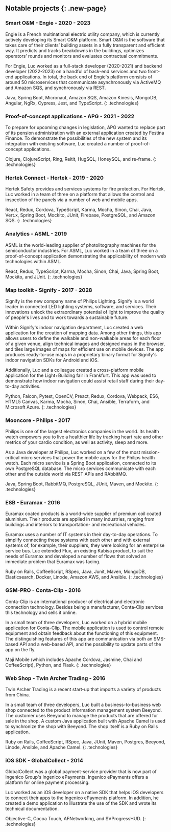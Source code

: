 ## Notable projects {: .new-page}

### Smart O&M - Engie - 2020 - 2023

Engie is a French multinational electric utility company, which is currently actively developing its Smart O&M platform.
Smart O&M is the software that takes care of their clients’ building assets in a fully transparent and efficient way.
It predicts and tracks breakdowns in the buildings, optimizes operators’ rounds and monitors and evaluates contractual commitments.

For Engie, Luc worked as a full-stack developer (2020-2021) and backend developer (2022-2023) on a handful of back-end services and two front-end applications.
In total, the back end of Engie's platform consists of around 50 microservices that communicate asynchronously via ActiveMQ and Amazon SQS, and synchronously via REST.

Java, Spring Boot, Micronaut, Amazon SQS, Amazon Kinesis, MongoDB, Angular, NgRx, Cypress, Jest, and TypeScript.
{: .technologies}

### Proof-of-concept applications - APG - 2021 - 2022

To prepare for upcoming changes in legislation, APG wanted to replace part of its pension administration with an external application created by Festina Finance.
To demonstrate the possibilities of the new system and its integration with existing software, Luc created a number of proof-of-concept applications.

Clojure, ClojureScript, Ring, Reitit, HugSQL, HoneySQL, and re-frame.
{: .technologies}

### Hertek Connect - Hertek - 2019 - 2020

Hertek Safety provides and services systems for fire protection.
For Hertek, Luc worked in a team of three on a platform that allows the control and inspection of fire panels via a number of web and mobile apps.

React, Redux, Cordova, TypeScript, Karma, Mocha, Sinon, Chai, Java, Vert.x, Spring Boot, Mockito, JUnit, Firebase, PostgreSQL, and Amazon SQS.
{: .technologies}

### Analytics - ASML - 2019

ASML is the world-leading supplier of photolitography machines for the semiconductor industries.
For ASML, Luc worked in a team of three on a proof-of-concept application demonstrating the applicability of modern web technologies within ASML.

React, Redux, TypeScript, Karma, Mocha, Sinon, Chai, Java, Spring Boot, Mockito, and JUnit.
{: .technologies}

### Map toolkit - Signify - 2017 - 2028

Signify is the new company name of Philips Lighting.
Signify is a world leader in connected LED lighting systems, software, and services.
Their innovations unlock the extraordinary potential of light to improve the quality of people's lives and to work towards a sustainable future.

Within Signify's indoor navigation department, Luc created a web application for the creation of mapping data.
Among other things, this app allows users to define the walkable and non-walkable areas for each floor of a given venue, align technical images and designed maps in the browser, and tiles large images of maps for efficient use on mobile devices.
The app produces ready-to-use maps in a proprietary binary format for Signify's indoor navigation SDKs for Android and iOS.

Additionally, Luc and a colleague created a cross-platform mobile application for the Light+Building fair in Frankfurt.
This app was used to demonstrate how indoor navigation could assist retail staff during their day-to-day activities.

Python, Falcon, Pytest, OpenCV, Preact, Redux, Cordova, Webpack, ES6, HTML5 Canvas, Karma, Mocha, Sinon, Chai, Ansible, Terraform, and Microsoft Azure.
{: .technologies}

### Mooncore - Philips - 2017

Philips is one of the largest electronics companies in the world.
Its health watch empowers you to live a healthier life by tracking heart rate and other metrics of your cardio condition, as well as activity, sleep and more.

As a Java developer at Philips, Luc worked on a few of the most mission-critical micro services that power the mobile apps for the Philips health watch.
Each micro service is a Spring Boot application, connected to its own PostgreSQL database.
The micro services communicate with each other and the outside world via REST APIs and RAbbitMQ.

Java, Spring Boot, RabbitMQ, PostgreSQL, JUnit, Maven, and Mockito.
{: .technologies}

### ESB - Euramax - 2016

Euramax coated products is a world-wide supplier of premium coil coated aluminium.
Their products are applied in many industries, ranging from buildings and interiors to transportation- and recreational vehicles.

Euramax uses a number of IT systems in their day-to-day operations.
To simplify connecting these systems with each other and with external systems of, for example, their suppliers, they were looking for an enterprise service bus.
Luc extended Flux, an existing Kabisa product, to suit the needs of Euramax and developed a number of flows that solved an immediate problem that Euramax was facing.

Ruby on Rails, CoffeeScript, RSpec, Java, Junit, Maven, MongoDB, Elasticsearch, Docker, Linode, Amazon AWS, and Ansible.
{: .technologies}

### GSM-PRO - Conta-Clip - 2016

Conta-Clip is an international producer of electrical and electronic connection technology.
Besides being a manufacturer, Conta-Clip services this technology and sells it online.

In a small team of three developers, Luc worked on a hybrid mobile application for Conta-Clip.
The mobile application is used to control remote equipment and obtain feedback about the functioning of this equipment.
The distinguishing features of this app are communication via both an SMS-based API and a web-based API, and the possibility to update parts of the app on the fly.

Maji Mobile (which includes Apache Cordova, Jasmine, Chai and CoffeeScript), Python, and Flask.
{: .technologies}

### Web Shop - Twin Archer Trading - 2016

Twin Archer Trading is a recent start-up that imports a variety of products from China.

In a small team of three developers, Luc built a business-to-business web shop connected to the product information management system Beeyond.
The customer uses Beeyond to manage the products that are offered for sale in the shop. A custom Java application built with Apache Camel is used to synchronize the shop with Beeyond.
The shop itself is a Ruby on Rails application.

Ruby on Rails, CoffeeScript, RSpec, Java, JUnit, Maven, Postgres, Beeyond, Linode, Ansible, and Apache Camel.
{: .technologies}

### iOS SDK - GlobalCollect - 2014

GlobalCollect was a global payment-service provider that is now part of Ingenico Group's Ingenico ePayments.
Ingenico ePayments offers a platform for online payment processing.

Luc worked as an iOS developer on a native SDK that helps iOS developers to connect their apps to the Ingenico ePayments platform. In addition, he created a demo application to illustrate the use of the SDK and wrote its technical documentation.

Objective-C, Cocoa Touch, AFNetworking, and SVProgressHUD.
{: .technologies}
